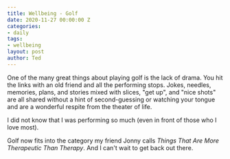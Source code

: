 ```yaml
---
title: Wellbeing - Golf
date: 2020-11-27 00:00:00 Z
categories:
- daily
tags:
- wellbeing
layout: post
author: Ted
---
```


One of the many great things about playing golf is the lack of drama. You hit the links with an old friend and all the performing stops. Jokes, needles, memories, plans, and stories mixed with slices, "get up", and "nice shots" are all shared without a hint of second-guessing or watching your tongue and are a wonderful respite from the theater of life. 

I did not know that I was performing so much (even in front of those who I love most).

Golf now fits into the category my friend Jonny calls _Things That Are More Therapeutic Than Therapy_. And I can't wait to get back out there. 
